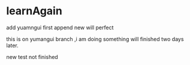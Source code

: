 # learnAgain

add yuamngui first append new will perfect

this is on yumangui branch ,i am doing something will finished two days later.

new test not finished
